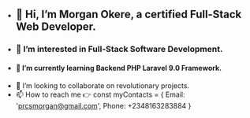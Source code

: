 - ## 👋 Hi, I’m Morgan Okere, a certified Full-Stack Web Developer.
- ### 👀 I’m interested in Full-Stack Software Development.
- #### 🌱 I’m currently learning Backend PHP Laravel 9.0 Framework.
- 💞️ I’m looking to collaborate on revolutionary projects.
- 📫 How to reach me 👉 const myContacts = { Email: 'prcsmorgan@gmail.com', Phone: +2348163283884 }

<!---
realmorgan/realmorgan is a ✨ special ✨ repository because its `README.md` (this file) appears on your GitHub profile.
You can click the Preview link to take a look at your changes.
--->
